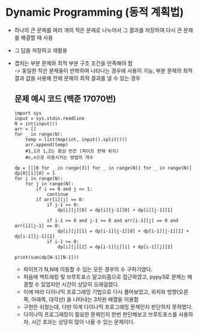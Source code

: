 # Dynamic Programming (동적 계획법)
* 하나의 큰 문제를 여러 개의 작은 문제로 나누어서 그 결과를 저장하여 다시 큰 문제를 해결할 때 사용
* 그 답을 저장하고 재활용
* 겹치는 부분 문제와 최적 부분 구조 조건을 만족해야 함 <br />
  -> 동일한 작은 문제들이 반복하여 나타나는 경우에 사용이 가능, 부분 문제의 최적 결과 값을 사용해 전체 문제의 최적 결과를 낼 수 있는 경우


  ## 문제 예시 코드 (백준 17070번)
  ```python3
  import sys
  input = sys.stdin.readline
  N = int(input())
  arr = []
  for _ in range(N):
      temp = list(map(int, input().split()))
      arr.append(temp)
      #1,1괴 1,2는 항상 빈칸 (파이프 현재 위치)
      #n,n으로 이동시키는 방법의 개수
  
  dp = [[[0 for _ in range(3)] for _ in range(N)] for _ in range(N)]
  dp[0][1][0] = 1
  for i in range(N):
      for j in range(N):
          if i == 0 and j <= 1:
              continue
          if arr[i][j] == 0:
              if j-1 >= 0:
                  dp[i][j][0] = dp[i][j-1][0] + dp[i][j-1][1]
  
              if i-1 >= 0 and j-1 >= 0 and arr[i-1][j] == 0 and arr[i][j-1] == 0:
                  dp[i][j][1] = dp[i-1][j-1][0] + dp[i-1][j-1][1] + dp[i-1][j-1][2]
              if i-1 >= 0:
                  dp[i][j][2] = dp[i-1][j][1] + dp[i-1][j][2]
  
  print(sum(dp[N-1][N-1]))
  ```
  * 파이프가 N,N에 이동할 수 있는 모든 경우의 수 구하기였다.
  * 처음에 백트래킹 및 브루트포스 알고리즘으로 접근하였고, pypy3로 문제는 해결할 수 있었지만 시간이 상당히 오래걸렸다.
  * 이에 따라 다이나믹 프로그래밍 기법으로 다시 풀어보았고, 위치와 방향(오른쪽, 아래쪽, 대각선) 을 나타내는 3차원 배열을 이용함
  * 구현은 쉬웠는데, 다만 이게 다이나믹 프로그래밍 문제인지 판단하지 못하였다.
  * 다이나믹 프로그래밍이 필요한 문제인지 한번 판단해보고 브루트포스를 사용하자, 시간 초과는 상당히 많이 나올 수 있는 문제이다.
